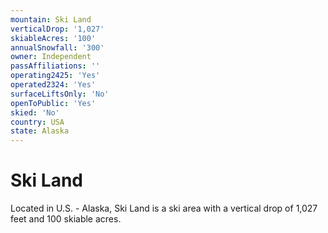 ```yaml
---
mountain: Ski Land
verticalDrop: '1,027'
skiableAcres: '100'
annualSnowfall: '300'
owner: Independent
passAffiliations: ''
operating2425: 'Yes'
operated2324: 'Yes'
surfaceLiftsOnly: 'No'
openToPublic: 'Yes'
skied: 'No'
country: USA
state: Alaska
---
```


# Ski Land

Located in U.S. - Alaska, Ski Land is a ski area with a vertical drop of 1,027 feet and 100 skiable acres.
